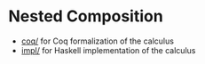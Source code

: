 # Nested Composition #

- [coq/](./coq) for Coq formalization of the calculus
- [impl/](./impl) for Haskell implementation of the calculus
